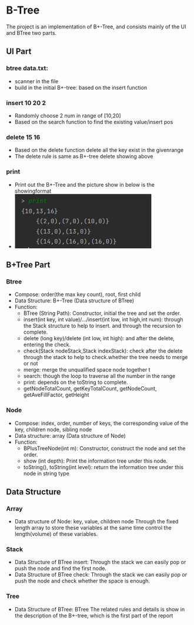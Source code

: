 # B-Tree
The project is an implementation of B+-Tree, and consists mainly of the UI and
BTree two parts.

## UI Part
### btree data.txt:
* scanner in the file
* build in the initial B+-tree: based on the insert function
### insert 10 20 2
* Randomly choose 2 num in range of [10,20]
* Based on the search function to find the existing value/insert pos
### delete 15 16
* Based on the delete function delete all the key exist in the givenrange
* The delete rule is same as B+-tree delete showing above
### print
* Print out the B+-Tree and the picture show in below is the showingformat
* ![image](https://github.com/Charlotte-Song/B-Tree/blob/main/WechatIMG136.png)

## B+Tree Part
### Btree
* Compose: order(the max key count), root, first child
* Data Structure: B+-Tree (Data structure of BTree)
* Function:
  * BTree (String Path): Constructor, initial the tree and set the order.
  * insert(int key, int value)/.../insert(int low, int high,int num): through the Stack structure to help to insert. and through the recursion to complete.
  * delete (long key)/delete (int low, int high): and after the delete, entering the check.
  * check(Stack<BPlusTreeNode> nodeStack,Stack<Integer> indexStack): check after the delete through the stack to help to check.whether the tree needs to merge or not
  * merge: merge the unqualified space node together t
  * search: though the loop to traverse all the number in the range
  * print: depends on the toString to complete.
  * getNodeTotalCount, getKeyTotalCount, getNodeCount, getAveFillFactor, getHeight

### Node
* Compose: index, order, number of keys, the corresponding value of the key, children node, sibling node
* Data structure: array (Data structure of Node)
* Function:
  * BPlusTreeNode(int m): Constructor, construct the node and set the order.
  * show (int depth): Print the information tree under this node.  
  * toString(), toString(int level): return the information tree under this node in string type  
  
## Data Structure
### Array
* Data structure of Node: key, value, children node Through the fixed length array to store these variables at the same time control the length(volume) of these variables.
### Stack
* Data Structure of BTree insert: Through the stack we can easily pop or push the node and find the first node.
* Data Structure of BTree check:  Through the stack we can easily pop or push the node and check whether the space is enough.
### Tree
* Data Structure of BTree: BTree The related rules and details is show in the description of the B+-tree, which is the first part of the report

